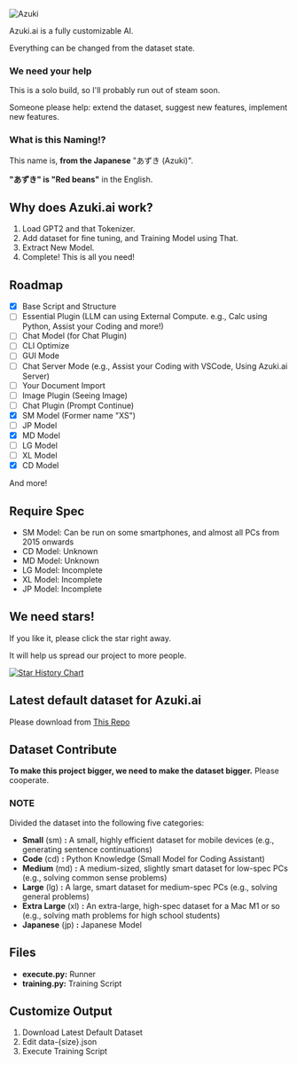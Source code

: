 
![Azuki](https://github.com/user-attachments/assets/2bcfd1d5-7998-4b3f-8e42-fe7269082d19)

Azuki.ai is a fully customizable AI.

Everything can be changed from the dataset state.

### We need your help
This is a solo build, so I'll probably run out of steam soon.

Someone please help: extend the dataset, suggest new features, implement new features.

### What is this Naming!?
This name is, **from the Japanese** "あずき (Azuki)".

**"あずき" is "Red beans"** in the English.

## Why does Azuki.ai work?
1. Load GPT2 and that Tokenizer.
2. Add dataset for fine tuning, and Training Model using That.
3. Extract New Model.
4. Complete! This is all you need!

## Roadmap
- [x] Base Script and Structure
- [ ] Essential Plugin (LLM can using External Compute. e.g., Calc using Python, Assist your Coding and more!)
- [ ] Chat Model (for Chat Plugin)
- [ ] CLI Optimize
- [ ] GUI Mode
- [ ] Chat Server Mode (e.g., Assist your Coding with VSCode, Using Azuki.ai Server)
- [ ] Your Document Import
- [ ] Image Plugin (Seeing Image)
- [ ] Chat Plugin (Prompt Continue)
- [x] SM Model (Former name "XS")
- [ ] JP Model
- [x] MD Model
- [ ] LG Model
- [ ] XL Model
- [x] CD Model

And more!

## Require Spec
- SM Model: Can be run on some smartphones, and almost all PCs from 2015 onwards
- CD Model: Unknown
- MD Model: Unknown
- LG Model: Incomplete
- XL Model: Incomplete
- JP Model: Incomplete

## We need stars!
If you like it, please click the star right away.

It will help us spread our project to more people.

[![Star History Chart](https://api.star-history.com/svg?repos=DiamondGotCat/Azuki.ai&type=Date)](https://star-history.com/#DiamondGotCat/Azuki.ai&Date)

## Latest default dataset for Azuki.ai
Please download from [This Repo](https://github.com/DiamondGotCat/Dataset-for-Azuki.ai)

## Dataset Contribute
**To make this project bigger, we need to make the dataset bigger.**
Please cooperate.

### NOTE
Divided the dataset into the following five categories:
- **Small** (sm) **:** A small, highly efficient dataset for mobile devices (e.g., generating sentence continuations)
- **Code** (cd) **:** Python Knowledge (Small Model for Coding Assistant)
- **Medium** (md) **:** A medium-sized, slightly smart dataset for low-spec PCs (e.g., solving common sense problems)
- **Large** (lg) **:** A large, smart dataset for medium-spec PCs (e.g., solving general problems)
- **Extra Large** (xl) **:** An extra-large, high-spec dataset for a Mac M1 or so (e.g., solving math problems for high school students)
- **Japanese** (jp) **:** Japanese Model

## Files
- **execute.py:** Runner
- **training.py:** Training Script

## Customize Output
1. Download Latest Default Dataset
2. Edit data-{size}.json
3. Execute Training Script
